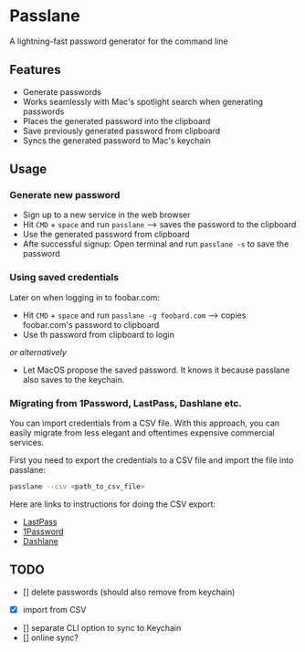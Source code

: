 # Passlane

A lightning-fast password generator for the command line

## Features

- Generate passwords
- Works seamlessly with Mac's spotlight search when generating passwords
- Places the generated password into the clipboard
- Save previously generated password from clipboard
- Syncs the generated password to Mac's keychain

## Usage

### Generate new password

- Sign up to a new service in the web browser
- Hit `CMD` + `space` and run `passlane` --> saves the password to the clipboard
- Use the generated password from clipboard
- Afte successful signup: Open terminal and run `passlane -s` to save the password

### Using saved credentials

Later on when logging in to foobar.com:

- Hit `CMD` + `space` and run `passlane -g foobard.com` --> copies foobar.com's password to clipboard
- Use th password from clipboard to login

_or alternatively_

- Let MacOS propose the saved password. It knows it because passlane also saves to the keychain.

### Migrating from 1Password, LastPass, Dashlane etc.

You can import credentials from a CSV file. With this approach, you can easily migrate from less elegant and oftentimes expensive commercial services.

First you need to export the credentials to a CSV file and import the file into passlane:

```bash
passlane --csv <path_to_csv_file>
```

Here are links to instructions for doing the CSV export:

- [LastPass](https://support.lastpass.com/help/how-do-i-nbsp-export-stored-data-from-lastpass-using-a-generic-csv-file)
- [1Password](https://support.1password.com/export/)
- [Dashlane](https://support.dashlane.com/hc/en-us/articles/202625092-Export-your-passwords-from-Dashlane)

## TODO

- [] delete passwords (should also remove from keychain)
- [x] import from CSV
- [] separate CLI option to sync to Keychain
- [] online sync?
